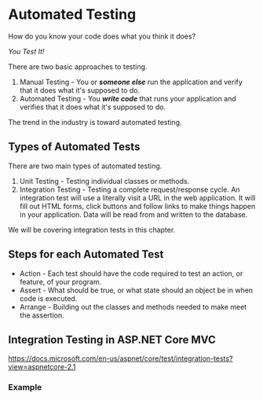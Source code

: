# Automated Testing

How do you know your code does what you think it does?

_You Test It!_

There are two basic approaches to testing.
1. Manual Testing - You or _**someone else**_ run the application and verify that it does what it's supposed to do.
1. Automated Testing - You _**write code**_ that runs your application and verifies that it does what it's supposed to do.

The trend in the industry is toward automated testing.

## Types of Automated Tests

There are two main types of automated testing.
1. Unit Testing - Testing individual classes or methods.
1. Integration Testing - Testing a complete request/response cycle. An integration test will use a literally visit a URL in the web application. It will fill out HTML forms, click buttons and follow links to make things happen in your application. Data will be read from and written to the database.

We will be covering integration tests in this chapter.

## Steps for each Automated Test

* Action - Each test should have the code required to test an action, or feature, of your program.
* Assert - What should be true, or what state should an object be in when code is executed.
* Arrange - Building out the classes and methods needed to make meet the assertion.


## Integration Testing in ASP<span></span>.NET Core MVC

https://docs.microsoft.com/en-us/aspnet/core/test/integration-tests?view=aspnetcore-2.1


### Example

